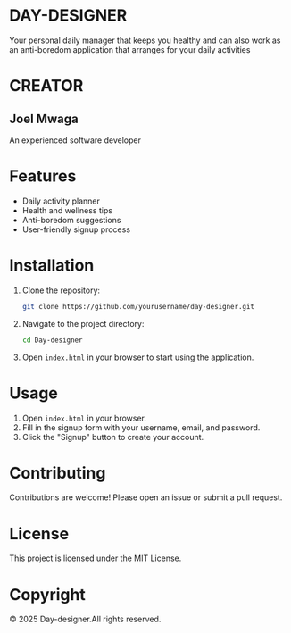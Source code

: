 # DAY-DESIGNER
Your personal daily manager that keeps you healthy and can also work as an anti-boredom application that arranges for your daily activities

# CREATOR
<h2>Joel Mwaga</h2>

An experienced software developer

# Features
- Daily activity planner
- Health and wellness tips
- Anti-boredom suggestions
- User-friendly signup process

# Installation
1. Clone the repository:
    ```sh
    git clone https://github.com/yourusername/day-designer.git
    ```
2. Navigate to the project directory:
    ```sh
    cd Day-designer
    ```
3. Open `index.html` in your browser to start using the application.


 # Usage
1. Open `index.html` in your browser.
2. Fill in the signup form with your username, email, and password.
3. Click the "Signup" button to create your account.

 # Contributing
Contributions are welcome! Please open an issue or submit a pull request.

# License
This project is licensed under the MIT License.

# Copyright
© 2025 Day-designer.All rights reserved.
